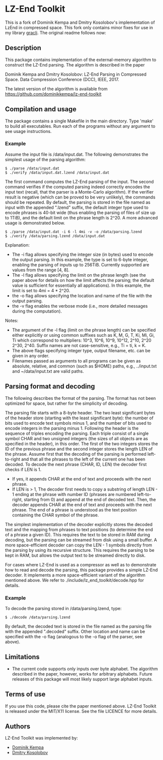 LZ-End Toolkit
==============

This is a fork of Dominik Kempa and Dmitry Kosolobov's implementation of LzEnd in compressed space. This fork only contains minor fixes for use in my library [gracli](https://github.com/Skadic/gracli).
The original readme follows now:

Description
-----------

This package contains implementation of the external-memory
algorithm to construct the LZ-End parsing. The algorithm is
described in the paper

  Dominik Kempa and Dmitry Kosolobov:
  LZ-End Parsing in Compressed Space.
  Data Compression Conference (DCC), IEEE, 2017.

The latest version of the algorithm is available from
https://github.com/dominikkempa/lz-end-toolkit



Compilation and usage
---------------------

The package contains a single Makefile in the main directory.
Type 'make' to build all executables. Run each of the programs
without any argument to see usage instructions.

### Example

Assume the input file is /data/input.dat. The following
demonstrates the simplest usage of the parsing algorithm:

    $ ./parse /data/input.dat
    $ ./verify /data/input.dat.lzend /data/input.dat

The first command computes the LZ-End parsing of the input.
The second command verifies if the computed parsing indeed
correctly encodes the input text (recall, that the parser
is a Monte-Carlo algorithm). If the verifier result is
negative (which can be proved to be very unlikely), the
commands should be repeated. By default, the parsing is
stored in the file named as input with the appended ".lzend"
suffix, the default integer type used to encode phrases
is 40-bit wide (thus enabling the parsing of files of size
up to 1TiB), and the default limit on the phrase length is
2^20. A more advanced usage is demonstrated below.

    $ ./parse /data/input.dat -i 6 -l 4mi -v -o /data/parsing.lzend
    $ ./verify /data/parsing.lzend /data/input.dat

Explanation:

- The -i flag allows specifying the integer size (in bytes)
  used to encode the output parsing. In this example, the
  type is set to 6-byte integer, enabling the parsing of
  inputs up to 256TiB. Currently supported are values from
  the range [4, 8].
- The -l flag allows specifying the limit on the phrase
  length (see the paper above for details on how the limit
  affects the parsing; the default value is sufficient for
  essentially all applications). In this example, the limit
  is set to 4mi = 4 * 2^20.
- the -o flag allows specifying the location and name of
  the file with the output parsing.
- the -v flag enables the verbose mode (i.e., more detailed
  messages during the computation).

Notes:

- The argument of the -l flag (limit on the phrase length)
  can be specified either explicitly or using common suffixes
  such as K, M, G, T, Ki, Mi, Gi, Ti which correspond to
  multipliers: 10^3, 10^6, 10^9, 10^12, 2^10, 2^20 2^30, 2^40.
  Suffix names are not case-sensitive, e.g., Ti = ti, k = K.
- The above flags specifying integer type, output filename,
  etc. can be given in any order.
- Filenames passed as arguments to all programs can be given
  as absolute, relative, and common (such as $HOME) paths,
  e.g., ../input.txt and ~/data/input.txt are valid paths.



Parsing format and decoding
---------------------------

The following describes the format of the parsing. The
format has not been optimized for space, but rather for
the simplicity of decoding.

The parsing file starts with a 8-byte header. The two
least significant bytes of the header store (starting with
the least significant byte): the number of bits used to
encode text symbols minus 1, and the number of bits used
to encode integers in the parsing minus 1. Following the
header is the sequence of triples encoding the parsing.
Each triple consist of a single symbol CHAR and two unsigned
integers (the sizes of all objects are as specified in the
header), in this order. The first of the two integers
stores the ID of the previous phrase and the second integer
stores the length LEN of the phrase. Assume first that the
decoding of the parsing is performed left-to-right and that
all the phrases to the left of the current one has been
decoded. To decode the next phrase (CHAR, ID, LEN) the
decoder first checks if LEN is 1.

- If yes, it appends CHAR at the end of text and proceeds
  with the next phrase.
- If LEN is > 1, The decoder first needs to copy a substring
  of length LEN - 1 ending at the phrase with number ID
  (phrases are numbered left-to-right, starting from 0)
  and append at the end of decoded text. Then, the decoder
  appends CHAR at the end of text and proceeds with the next
  phrase. The end of a phrase is understood as the text
  position containing the CHAR symbol of the phrase.

The simplest implementation of the decoder explicitly
stores the decoded text and the mapping from phrases to
text positions (to determine the end of a phrase a given ID).
This requires the text to be stored in RAM during decoding,
but the parsing can be streamed from disk using a small
buffer. A more space-efficient decoder can copy the LEN - 1
symbols directly from the parsing by using its recursive
structure. This requires the parsing to be kept in RAM, but
allows the output text to be streamed directly to disk.

For cases where LZ-End is used as a compressor as well as
to demonstrate how to read and decode the parsing, this
package provides a simple LZ-End decoder. It implements
a more space-efficient variant of the algorithm mentioned
above. We refer to ./include/lz_end_toolkit/decode.hpp
for details.

### Example

To decode the parsing stored in /data/parsing.lzend, type:

    $ ./decode /data/parsing.lzend

By default, the decoded text is stored in the file named
as the parsing file with the appended ".decoded" suffix.
Other location and name can be specified with the -o flag
(analogous to the -o flag of the parser, see above).



Limitations
-----------

- The current code supports only inputs over byte alphabet.
  The algorithm described in the paper, however, works for
  arbitrary alphabets. Future releases of this package
  will most likely support large alphabet inputs.



Terms of use
------------

If you use this code, please cite the paper mentioned above.
LZ-End Toolkit is released under the MIT/X11 license. See
the file LICENCE for more details.



Authors
-------

LZ-End Toolkit was implemented by:

- [Dominik Kempa](https://scholar.google.com/citations?user=r0Kn9IUAAAAJ)
- [Dmitry Kosolobov](https://scholar.google.com/citations?user=L5boL7MAAAAJ)

